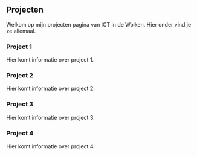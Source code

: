 
## Projecten

Welkom op mijn projecten pagina van ICT in de Wolken. Hier onder vind je ze allemaal.

### Project 1
Hier komt informatie over project 1.

### Project 2
Hier komt informatie over project 2.

### Project 3
Hier komt informatie over project 3.

### Project 4
Hier komt informatie over project 4.
